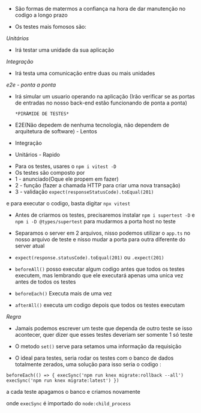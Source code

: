 - São formas de matermos a confiança na hora de dar manutenção no codigo a longo prazo

- Os testes mais fomosos são:

_Unitários_

- Irá testar uma unidade da sua aplicação

_Integração_

- Irá testa uma comunicação entre duas ou mais unidades

_e2e - ponta a ponta_

- Irá simular um usuario operando na aplicação (Irão verificar se as portas de entradas no nosso back-end estão funcionando de ponta a ponta)

      *PIRÂMIDE DE TESTES*

- E2E(Não depedem de nenhuma tecnologia, não dependem de arquitetura de software) - Lentos

- Integração

- Unitários - Rapido

* Para os testes, usares o `npm i vitest -D`
* Os testes são composto por
* 1 - anunciado(Oque ele propem em fazer)
* 2 - função (fazer a chamada HTTP para criar uma nova transação)
* 3 - validação `expect(responseStatusCode).toEqual(201)`

e para executar o codigo, basta digitar `npx vitest`

- Antes de criarmos os testes, precisaremos instalar `npm i supertest -D` e `npm i -D @types/supertest` para mudarmos a porta host no teste

* Separamos o server em 2 arquivos, nisso podemos utilizar o `app.ts` no nosso arquivo de teste e nisso mudar a porta para outra diferente do server atual

* `expect(response.statusCode).toEqual(201)` ou `.expect(201)`

* `beforeAll()` posso executar algum codigo antes que todos os testes executem, mas lembrando que ele executará apenas uma unica vez antes de todos os testes

* `beforeEach()` Executa mais de uma vez

* `afterAll()` executa um codigo depois que todos os testes executam

*Regra*
* Jamais podemos escrever um teste que dependa de outro teste se isso acontecer, quer dizer que esses testes deveriam ser somente 1 só teste


* O metodo `set()` serve para setamos uma informação da requisição

* O ideal para testes, seria rodar os testes com o banco de dados totalmente zerados, uma solução para isso seria o codigo :

`
beforeEach(() => {
    execSync('npm run knex migrate:rollback --all')
    execSync('npm run knex migrate:latest')
  })
`

a cada teste apagamos o banco e criamos novamente

onde `execSync` é importado do `node:child_process`
